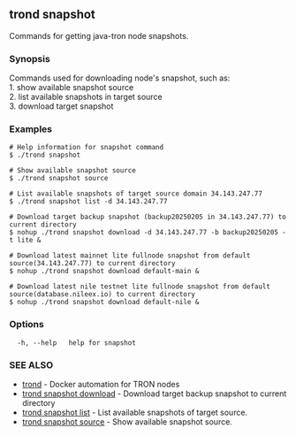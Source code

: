 ## trond snapshot

Commands for getting java-tron node snapshots.

### Synopsis

Commands used for downloading node's snapshot, such as:<br>
	1. show available snapshot source<br>
	2. list available snapshots in target source<br>
	3. download target snapshot


### Examples

```
# Help information for snapshot command
$ ./trond snapshot

# Show available snapshot source
$ ./trond snapshot source

# List available snapshots of target source domain 34.143.247.77
$ ./trond snapshot list -d 34.143.247.77

# Download target backup snapshot (backup20250205 in 34.143.247.77) to current directory
$ nohup ./trond snapshot download -d 34.143.247.77 -b backup20250205 -t lite &

# Download latest mainnet lite fullnode snapshot from default source(34.143.247.77) to current directory
$ nohup ./trond snapshot download default-main &

# Download latest nile testnet lite fullnode snapshot from default source(database.nileex.io) to current directory
$ nohup ./trond snapshot download default-nile &

```

### Options

```
  -h, --help   help for snapshot
```

### SEE ALSO

* [trond](trond.md)	 - Docker automation for TRON nodes
* [trond snapshot download](trond_snapshot_download.md)	 - Download target backup snapshot to current directory
* [trond snapshot list](trond_snapshot_list.md)	 - List available snapshots of target source.
* [trond snapshot source](trond_snapshot_source.md)	 - Show available snapshot source.
